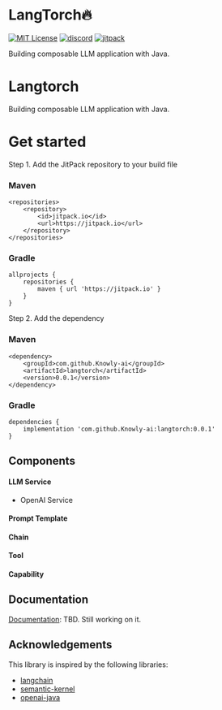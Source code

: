 
# LangTorch🔥

[![MIT License](https://img.shields.io/badge/License-MIT-green.svg)](https://choosealicense.com/licenses/mit/)
[![discord](https://img.shields.io/discord/1094297543078326403)](https://discord.gg/YVUQ4X8E)
[![jitpack](https://jitpack.io/v/Knowly-ai/langtorch.svg)](https://jitpack.io/#Knowly-ai/langtorch)

Building composable LLM application with Java.





# Langtorch

Building composable LLM application with Java.


# Get started
Step 1. Add the JitPack repository to your build file
### Maven
```
<repositories>
	<repository>
	    <id>jitpack.io</id>
	    <url>https://jitpack.io</url>
	</repository>
</repositories>
``` 
### Gradle
```
allprojects {
	repositories {
		maven { url 'https://jitpack.io' }
	}
}
```

Step 2. Add the dependency
### Maven
```
<dependency>
    <groupId>com.github.Knowly-ai</groupId>
    <artifactId>langtorch</artifactId>
    <version>0.0.1</version>
</dependency>
```
### Gradle
```
dependencies {
	implementation 'com.github.Knowly-ai:langtorch:0.0.1'
}
```

## Components

#### LLM Service
- OpenAI Service

#### Prompt Template

#### Chain

#### Tool

#### Capability

## Documentation

[Documentation](https://github.com/Knowly-ai/langtorch): TBD. Still working on it.


## Acknowledgements
This library is inspired by the following libraries:
 - [langchain](https://github.com/hwchase17/langchain)
 - [semantic-kernel](https://github.com/microsoft/semantic-kernel)
 - [openai-java](https://github.com/TheoKanning/openai-java)

